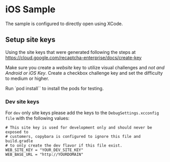 # iOS Sample

The sample is configured to directly open using XCode.

## Setup site keys

Using the site keys that were generated following the steps at
https://cloud.google.com/recaptcha-enterprise/docs/create-key

Make sure you create a *website* key to utilize visual challenges and *not and
Android or iOS Key*. Create a checkbox challenge key and set the difficulty to
medium or higher.

Run `pod install`` to install the pods for testing.

### Dev site keys

For `dev` only site keys please add the keys to the `DebugSettings.xcconfig
file` with the following values:

```
# This site key is used for development only and should never be exposed to
# customers, copybara is configured to ignore this file and build.gradle
# to only create the dev flavor if this file exist.
WEB_SITE_KEY = "YOUR_DEV_SITE_KEY"
WEB_BASE_URL = "http://YOURDOMAIN"
```
